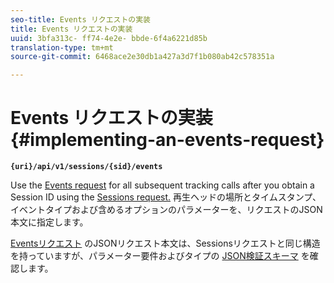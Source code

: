 ```yaml
---
seo-title: Events リクエストの実装
title: Events リクエストの実装
uuid: 3bfa313c- ff74-4e2e- bbde-6f4a6221d85b
translation-type: tm+mt
source-git-commit: 6468ace2e30db1a427a3d7f1b080ab42c578351a

---
```



# Events リクエストの実装{#implementing-an-events-request}

**`{uri}/api/v1/sessions/{sid}/events`**

Use the [Events request](../../media-collection-api/mc-api-ref/mc-api-events-req.md) for all subsequent tracking calls after you obtain a Session ID using the [Sessions request.](../../media-collection-api/mc-api-ref/mc-api-sessions-req.md) 再生ヘッドの場所とタイムスタンプ、イベントタイプおよび含めるオプションのパラメーターを、リクエストのJSON本文に指定します。

[Eventsリクエスト](../../media-collection-api/mc-api-ref/mc-api-events-req.md) のJSONリクエスト本文は、Sessionsリクエストと同じ構造を持っていますが、パラメーター要件およびタイプの [JSON検証スキーマ](../../media-collection-api/mc-api-ref/mc-api-json-validation.md) を確認します。
